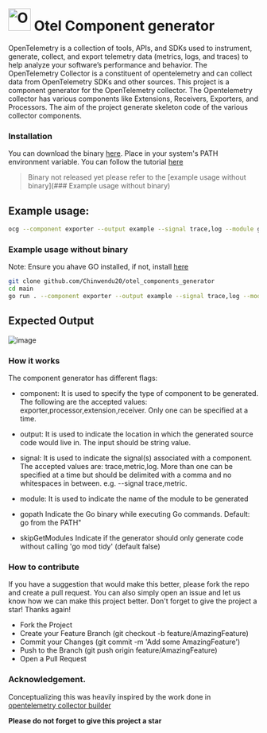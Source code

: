 # <img src="https://opentelemetry.io/img/logos/opentelemetry-logo-nav.png" alt="OpenTelemetry Icon" width="45" height=""> Otel Component generator

OpenTelemetry is a collection of tools, APIs, and SDKs used to instrument, generate, collect, and export telemetry data (metrics, logs, and traces) to help analyze your software’s performance and behavior.  The OpenTelemetry Collector is a constituent of opentelemetry and  can collect data from OpenTelemetry SDKs and other sources. This project is a component generator for the OpenTelemetry collector. The Opentelemetry collector has various components like Extensions, Receivers, Exporters, and Processors. The aim of the project generate skeleton code of the various collector components.

### Installation

You can download the binary [here](#). Place in your system's PATH environment variable. You can follow the tutorial [here](https://chlee.co/how-to-setup-environment-variables-for-windows-mac-and-linux/)

> Binary not released yet please refer to the [example usage without binary](### Example usage without binary)

## Example usage:

```bash
ocg --component exporter --output example --signal trace,log --module github.com/user/sample
```

### Example usage without binary
Note: Ensure you ahave GO installed, if not, install [here](https://go.dev/dl/)
 
```bash
git clone github.com/Chinwendu20/otel_components_generator
cd main
go run . --component exporter --output example --signal trace,log --module github.com/user/sample
```
## Expected Output

![image](https://user-images.githubusercontent.com/59079323/220575176-67298b97-37a6-4e6b-b9f4-798cc42c9cbf.png)


### How it works

The component generator has different flags:

- component:
It is used to specify the type of component to be generated. The following are the accepted values: exporter,processor,extension,receiver. Only one can be specified at a time.

- output:
It is used to indicate the location in which the generated source code would live in. The input should be string value.

- signal:
It is used to indicate the signal(s) associated with a component. The accepted values are: trace,metric,log. More than one can be specified at a time but should be delimited with a comma and no whitespaces in between. e.g. --signal trace,metric.

- module:
It is used to indicate the name of the module to be generated

- gopath
Indicate the Go binary while executing Go commands. Default: go from the PATH"

- skipGetModules
Indicate if the generator should only generate code without calling 'go mod tidy' (default false)

### How to contribute

If you have a suggestion that would make this better, please fork the repo and create a pull request. You can also simply open an issue and let us know how we can make this project better. Don't forget to give the project a star! Thanks again!

- Fork the Project
- Create your Feature Branch (git checkout -b feature/AmazingFeature)
- Commit your Changes (git commit -m 'Add some AmazingFeature')
- Push to the Branch (git push origin feature/AmazingFeature)
- Open a Pull Request

### Acknowledgement.

Conceptualizing this was heavily inspired by the work done in [opentelemetry collector builder](https://github.com/open-telemetry/opentelemetry-collector/tree/main/cmd/builder)


**Please do not forget to give this project a star**
